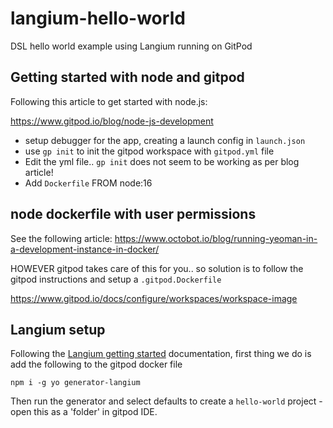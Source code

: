 # langium-hello-world
DSL hello world example using Langium running on GitPod

## Getting started with node and gitpod

Following this article to get started with node.js:

https://www.gitpod.io/blog/node-js-development

- setup debugger for the app, creating a launch config in `launch.json`
- use `gp init` to init the gitpod workspace with `gitpod.yml` file
- Edit the yml file.. `gp init` does not seem to be working as per blog article!
- Add `Dockerfile` FROM node:16

## node dockerfile with user permissions

See the following article:
https://www.octobot.io/blog/running-yeoman-in-a-development-instance-in-docker/

HOWEVER gitpod takes care of this for you.. so solution is to follow the
gitpod instructions and setup a `.gitpod.Dockerfile`

https://www.gitpod.io/docs/configure/workspaces/workspace-image



## Langium setup

Following the [Langium getting started](https://langium.org/docs/getting-started/) documentation, first thing we do is add the following to the gitpod docker file 
```
npm i -g yo generator-langium
```
Then run the generator and select defaults to create a `hello-world` project - open this as a 'folder' in gitpod IDE.
